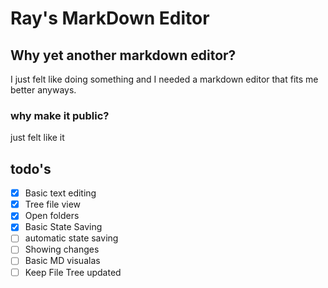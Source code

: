 # Ray's MarkDown Editor

## Why yet another markdown editor?

I just felt like doing something and I needed a markdown editor that fits me better anyways.

### why make it public?

just felt like it

## todo's

- [x] Basic text editing
- [x] Tree file view
- [x] Open folders
- [x] Basic State Saving
- [ ] automatic state saving
- [ ] Showing changes
- [ ] Basic MD visualas
- [ ] Keep File Tree updated
